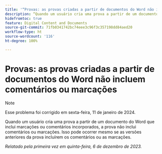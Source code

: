 ```yaml
---
title: '“Provas: as provas criadas a partir de documentos do Word não incluem comentários ou marcações”'
description: “Quando um usuário cria uma prova a partir de um documento do Word que inclui marcações ou comentários incorporados, a prova não inclui os comentários ou marcações. Isso pode ocorrer mesmo se as versões anteriores da prova incluírem os comentários ou as marcações.”
hidefromtoc: true
feature: Digital Content and Documents
source-git-commit: 71fb0341742bc74eee3c96f3c357198dd84aed20
workflow-type: ht
source-wordcount: '116'
ht-degree: 100%

---
```



# Provas: as provas criadas a partir de documentos do Word não incluem comentários ou marcações

>[!NOTE]
>
>Esse problema foi corrigido em sexta-feira, 11 de janeiro de 2024.

<!--WF and EFP TOCs-->

Quando um usuário cria uma prova a partir de um documento do Word que inclui marcações ou comentários incorporados, a prova não inclui comentários ou marcações. Isso pode ocorrer mesmo se as versões anteriores da prova incluírem os comentários ou as marcações.

_Relatado pela primeira vez em quinta-feira, 6 de dezembro de 2023._
